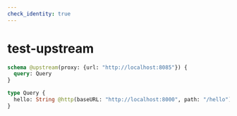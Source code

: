 ```yaml
---
check_identity: true
---
```


# test-upstream

```graphql @server
schema @upstream(proxy: {url: "http://localhost:8085"}) {
  query: Query
}

type Query {
  hello: String @http(baseURL: "http://localhost:8000", path: "/hello")
}
```
